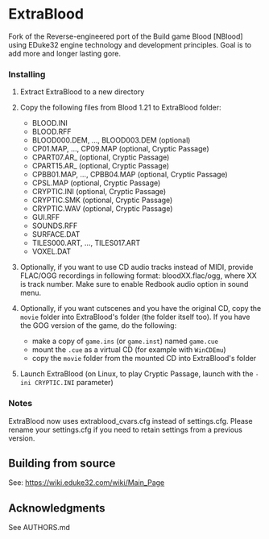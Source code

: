 # ExtraBlood
Fork of the Reverse-engineered port of the Build game Blood [NBlood] using EDuke32 engine technology and development principles.
Goal is to add more and longer lasting gore.

### Installing
1. Extract ExtraBlood to a new directory
2. Copy the following files from Blood 1.21 to ExtraBlood folder:
   * BLOOD.INI
   * BLOOD.RFF
   * BLOOD000.DEM, ..., BLOOD003.DEM (optional)
   * CP01.MAP, ..., CP09.MAP (optional, Cryptic Passage)
   * CPART07.AR_ (optional, Cryptic Passage)
   * CPART15.AR_ (optional, Cryptic Passage)
   * CPBB01.MAP, ..., CPBB04.MAP (optional, Cryptic Passage)
   * CPSL.MAP (optional, Cryptic Passage)
   * CRYPTIC.INI (optional, Cryptic Passage)
   * CRYPTIC.SMK (optional, Cryptic Passage)
   * CRYPTIC.WAV (optional, Cryptic Passage)
   * GUI.RFF
   * SOUNDS.RFF
   * SURFACE.DAT
   * TILES000.ART, ..., TILES017.ART
   * VOXEL.DAT

3. Optionally, if you want to use CD audio tracks instead of MIDI, provide FLAC/OGG recordings in following format: bloodXX.flac/ogg, where XX is track number. Make sure to enable Redbook audio option in sound menu.
4. Optionally, if you want cutscenes and you have the original CD, copy the `movie` folder into ExtraBlood's folder (the folder itself too).
If you have the GOG version of the game, do the following:
   * make a copy of `game.ins` (or `game.inst`) named `game.cue`
   * mount the `.cue` as a virtual CD (for example with `WinCDEmu`)
   * copy the `movie` folder from the mounted CD into ExtraBlood's folder
5. Launch ExtraBlood (on Linux, to play Cryptic Passage, launch with the `-ini CRYPTIC.INI` parameter)

### Notes
ExtraBlood now uses extrablood_cvars.cfg instead of settings.cfg. Please rename your settings.cfg if you need to retain settings from a previous version.

## Building from source
See: https://wiki.eduke32.com/wiki/Main_Page

## Acknowledgments
  See AUTHORS.md